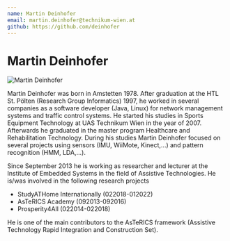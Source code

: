 ```yaml
---
name: Martin Deinhofer
email: martin.deinhofer@technikum-wien.at
github: https://github.com/deinhofer
---
```


# Martin Deinhofer

![Martin Deinhofer](https://embsys.technikum-wien.at/staff/deinhofer/deinhofer.jpg)

Martin Deinhofer was born in Amstetten 1978. After graduation at the HTL St. Pölten (Research Group Informatics) 1997, he worked in several companies as a software developer (Java, Linux) for network management systems and traffic control systems. He started his studies in Sports Equipment Technology at UAS Technikum Wien in the year of 2007. Afterwards he graduated in the master program Healthcare and Rehabilitation Technology. During his studies Martin Deinhofer focused on several projects using sensors (IMU, WiiMote, Kinect,...) and pattern recognition (HMM, LDA,...).

Since September 2013 he is working as researcher and lecturer at the Institute of Embedded Systems in the field of Assistive Technologies. He is/was involved in the following research projects

* StudyATHome Internationally (022018-012022)
* AsTeRICS Academy (092013-092016)
* Prosperity4All (022014-022018)

He is one of the main contributors to the AsTeRICS framework (Assistive Technology Rapid Integration and Construction Set).

<!-- more -->